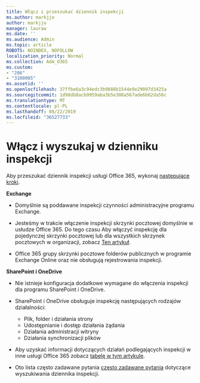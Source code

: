 ```yaml
---
title: Włącz i przeszukać dziennik inspekcji
ms.author: markjjo
author: markjjo
manager: lauraw
ms.date: ''
ms.audience: Admin
ms.topic: article
ROBOTS: NOINDEX, NOFOLLOW
localization_priority: Normal
ms.collection: Adm_O365
ms.custom:
- "286"
- "3100005"
ms.assetid: ''
ms.openlocfilehash: 37ffbe6a3c94edc3b9888b1544e9e29097d3425a
ms.sourcegitcommit: 1d98db8acb9959aba3b5e308a567ade6b62da56c
ms.translationtype: MT
ms.contentlocale: pl-PL
ms.lasthandoff: 08/22/2019
ms.locfileid: "36527733"
---
```

# <a name="enable-and-search-the-audit-log"></a>Włącz i wyszukaj w dzienniku inspekcji

Aby przeszukać dziennik inspekcji usługi Office 365, wykonaj [następujące kroki](https://docs.microsoft.com/office365/securitycompliance/search-the-audit-log-in-security-and-compliance#search-the-audit-log).

**Exchange**

- Domyślnie są poddawane inspekcji czynności administracyjne programu Exchange.

- Jesteśmy w trakcie włączenie inspekcji skrzynki pocztowej domyślnie w usłudze Office 365. Do tego czasu Aby włączyć inspekcję dla pojedynczej skrzynki pocztowej lub dla wszystkich skrzynek pocztowych w organizacji, zobacz [Ten artykuł](https://docs.microsoft.com/office365/securitycompliance/enable-mailbox-auditing).

- Office 365 grupy skrzynki pocztowe folderów publicznych w programie Exchange Online oraz nie obsługują rejestrowania inspekcji.

**SharePoint i OneDrive**

- Nie istnieje konfiguracja dodatkowe wymagane do włączenia inspekcji dla programu SharePoint i OneDrive.

- SharePoint i OneDrive obsługuje inspekcję następujących rodzajów działalności:

    - Plik, folder i działania strony
    - Udostępnianie i dostęp działania żądania
    - Działania administracji witryny
    - Działania synchronizacji plików

- Aby uzyskać informacji dotyczących działań podlegających inspekcji w inne usługi Office 365 zobacz [tabelę w tym artykule](https://docs.microsoft.com/office365/securitycompliance/search-the-audit-log-in-security-and-compliance#audited-activities).

- Oto lista często zadawane pytania [często zadawane pytania](https://docs.microsoft.com/office365/securitycompliance/search-the-audit-log-in-security-and-compliance#frequently-asked-questions) dotyczące wyszukiwania dziennika inspekcji.